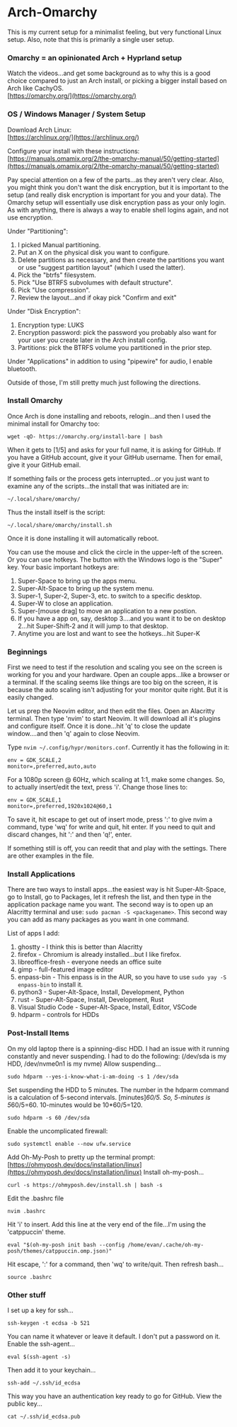 # Arch-Omarchy

This is my current setup for a minimalist feeling, but very functional Linux setup. Also, note that this is primarily a single user setup.

### Omarchy = an opinionated Arch + Hyprland setup
Watch the videos...and get some background as to why this is a good choice compared to just an Arch install, or picking a bigger install based on Arch like CachyOS.<br>
[https://omarchy.org/](https://omarchy.org/)


### OS / Windows Manager / System Setup

Download Arch Linux:<br>
[https://archlinux.org/](https://archlinux.org/)


Configure your install with these instructions:<br>
[https://manuals.omamix.org/2/the-omarchy-manual/50/getting-started](https://manuals.omamix.org/2/the-omarchy-manual/50/getting-started)

Pay special attention on a few of the parts...as they aren't very clear. Also, you might think you don't want the disk encryption, but it is important to the setup (and really disk encryption is important for you and your data). The Omarchy setup will essentially use disk encryption pass as your only login.  As with anything, there is always a way to enable shell logins again, and not use encryption.

Under "Partitioning":
1. I picked Manual partitioning.
2. Put an X on the physical disk you want to configure.
3. Delete partitions as necessary, and then create the partitions you want or use "suggest partition layout" (which I used the latter).
4. Pick the "btrfs" filesystem.
5. Pick "Use BTRFS subvolumes with default structure".
6. Pick "Use compression".
7. Review the layout...and if okay pick "Confirm and exit"

Under "Disk Encryption":
1. Encryption type: LUKS
2. Encryption password: pick the password you probably also want for your user you create later in the Arch install config.
3. Partitions: pick the BTRFS volume you partitioned in the prior step.

Under "Applications" in addition to using "pipewire" for audio, I enable bluetooth. 

Outside of those, I'm still pretty much just following the directions.

### Install Omarchy

Once Arch is done installing and reboots, relogin...and then I used the minimal install for Omarchy too:
```
wget -qO- https://omarchy.org/install-bare | bash
```
When it gets to [1/5] and asks for your full name, it is asking for GitHub. If you have a GitHub account, give it your GitHub username. Then for email, give it your GitHub email.

If something fails or the process gets interrupted...or you just want to examine any of the scripts...the install that was initiated are in:
```
~/.local/share/omarchy/
```
Thus the install itself is the script:
```
~/.local/share/omarchy/install.sh
```

Once it is done installing it will automatically reboot.

You can use the mouse and click the circle in the upper-left of the screen. Or you can use hotkeys. The button with the Windows logo is the "Super" key. Your basic important hotkeys are:
1. Super-Space to bring up the apps menu.
2. Super-Alt-Space to bring up the system menu.
3. Super-1, Super-2, Super-3, etc. to switch to a specific desktop.
4. Super-W to close an application.
5. Super-\[mouse drag\] to move an application to a new postion.
6. If you have a app on, say, desktop 3....and you want it to be on desktop 2...hit Super-Shift-2 and it will jump to that desktop.
7. Anytime you are lost and want to see the hotkeys...hit Super-K


### Beginnings

First we need to test if the resolution and scaling you see on the screen is working for you and your hardware. Open an couple apps...like a browser or a terminal.  If the scaling seems like things are too big on the screen, it is because the auto scaling isn't adjusting for your monitor quite right. But it is easily changed.

Let us prep the Neovim editor, and then edit the files. Open an Alacritty terminal. Then type 'nvim' to start Neovim.  It will download all it's plugins and configure itself. Once it is done...hit 'q' to close the update window....and then 'q' again to close Neovim.

Type ```nvim ~/.config/hypr/monitors.conf```.  Currently it has the following in it:
```
env = GDK_SCALE,2
monitor=,preferred,auto,auto
```

For a 1080p screen @ 60Hz, which scaling at 1:1, make some changes. So, to actually insert/edit the text, press 'i'. Change those lines to:
```
env = GDK_SCALE,1
monitor=,preferred,1920x1024@60,1
```

To save it, hit escape to get out of insert mode, press ':' to give nvim a command, type 'wq' for write and quit, hit enter.  If you need to quit and discard changes, hit ':' and then 'q!', enter.

If something still is off, you can reedit that and play with the settings. There are other examples in the file.


### Install Applications

There are two ways to install apps...the easiest way is hit Super-Alt-Space, go to Install, go to Packages, let it refresh the list, and then type in the application package name you want.  The second way is to open up an Alacritty terminal and use: ```sudo pacman -S <packagename>```.  This second way you can add as many packages as you want in one command.

List of apps I add:
1. ghostty - I think this is better than Alacritty
2. firefox - Chromium is already installed...but I like firefox.
3. libreoffice-fresh - everyone needs an office suite
4. gimp - full-featured image editor
5. enpass-bin - This enpass is in the AUR, so you have to use ```sudo yay -S enpass-bin``` to install it.
6. python3 - Super-Alt-Space, Install, Development, Python
7. rust - Super-Alt-Space, Install, Development, Rust
8. Visual Studio Code - Super-Alt-Space, Install, Editor, VSCode
9. hdparm - controls for HDDs


### Post-Install Items

On my old laptop there is a spinning-disc HDD.  I had an issue with it running constantly and never suspending.  I had to do the following:
(/dev/sda is my HDD, /dev/nvme0n1 is my nvme)
Allow suspending...
```
sudo hdparm --yes-i-know-what-i-am-doing -s 1 /dev/sda
```
Set suspending the HDD to 5 minutes.  The number in the hdparm command is a calculation of 5-second intervals. [minutes]*60/5.  So, 5-minutes is 5*60/5=60. 10-minutes would be 10*60/5=120.
```
sudo hdparm -s 60 /dev/sda
```

Enable the uncomplicated firewall:
```
sudo systemctl enable --now ufw.service
```

Add Oh-My-Posh to pretty up the terminal prompt:<br>
[https://ohmyposh.dev/docs/installation/linux](https://ohmyposh.dev/docs/installation/linux)
Install oh-my-posh...
```
curl -s https://ohmyposh.dev/install.sh | bash -s
```
Edit the .bashrc file 
```
nvim .bashrc
```
Hit 'i' to insert. Add this line at the very end of the file...I'm using the 'catppuccin' theme.
```
eval "$(oh-my-posh init bash --config /home/evan/.cache/oh-my-posh/themes/catppuccin.omp.json)"
```
Hit escape, ':' for a command, then 'wq' to write/quit. Then refresh bash...
```
source .bashrc
```


### Other stuff

I set up a key for ssh...
```
ssh-keygen -t ecdsa -b 521
```
You can name it whatever or leave it default.
I don't put a password on it.
Enable the ssh-agent...
```
eval $(ssh-agent -s)
```
Then add it to your keychain...
```
ssh-add ~/.ssh/id_ecdsa
```
This way you have an authentication key ready to go for GitHub. View the public key...
```
cat ~/.ssh/id_ecdsa.pub
```

